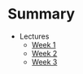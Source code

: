 # Summary

* Lectures
  - [Week 1](lectures/1.md)
  - [Week 2](lectures/2.md)
  - [Week 3](lectures/3.md)
